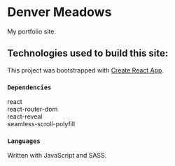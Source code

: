 # Denver Meadows

My portfolio site.

## Technologies used to build this site:

This project was bootstrapped with [Create React App](https://github.com/facebook/create-react-app).

### `Dependencies`

react </br>
react-router-dom </br>
react-reveal </br>
seamless-scroll-polyfill </br>

### `Languages`

Written with JavaScript and SASS.
